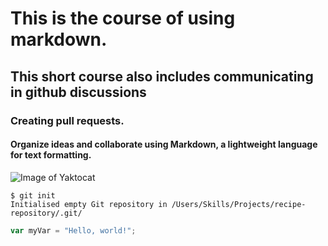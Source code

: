 # This is the course of using markdown.
## This short course also includes communicating in github discussions
### Creating pull requests.
#### Organize ideas and collaborate using Markdown, a lightweight language for text formatting.
![Image of Yaktocat](https://octodex.github.com/images/yaktocat.png)

~~~
$ git init
Initialised empty Git repository in /Users/Skills/Projects/recipe-repository/.git/
~~~
~~~ javascript
var myVar = "Hello, world!";
~~~

